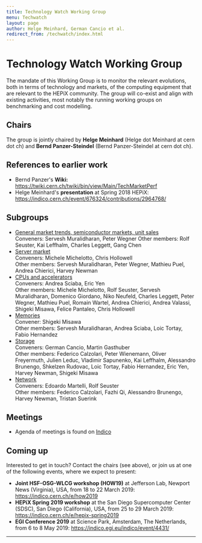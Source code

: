 ```yaml
---
title: Technology Watch Working Group
menu: Techwatch
layout: page
author: Helge Meinhard, German Cancio et al.
redirect_from: /techwatch/index.html
---
```


# Technology Watch Working Group

The mandate of this Working Group is to monitor the relevant
evolutions, both in terms of technology and markets, of the computing
equipment that are relevant to the HEPiX community. The group will co-exist and align with existing
activities, most notably the running working groups on benchmarking
and cost modelling.

## Chairs

The group is jointly chaired by **Helge Meinhard** (Helge dot Meinhard at cern dot ch) and **Bernd Panzer-Steindel** (Bernd Panzer-Steindel at cern dot ch).

## References to earlier work
  * Bernd Panzer's **Wiki:** https://twiki.cern.ch/twiki/bin/view/Main/TechMarketPerf
  * Helge Meinhard's **presentation** at Spring 2018 HEPiX: https://indico.cern.ch/event/676324/contributions/2964768/


## Subgroups

  * [General market trends, semiconductor markets, unit sales](/techwatch/market.html)  
    Conveners: Servesh Muralidharan, Peter Wegner
    Other members: Rolf Seuster, Kai Leffhalm, Charles Leggett, Gang Chen
  * [Server market](/techwatch/servers.html)  
    Conveners: Michele Michelotto, Chris Hollowell  
    Other members: Servesh Muralidharan, Peter Wegner, Mathieu Puel, Andrea Chierici, Harvey Newman
  * [CPUs and accelerators](/techwatch/cpus.html)  
    Conveners: Andrea Sciaba, Eric Yen  
    Other members: Michele Michelotto, Rolf Seuster, Servesh Muralidharan, Domenico Giordano, Niko Neufeld, Charles Leggett, Peter Wegner, Mathieu Puel, Romain Wartel, Andrea Chierici, Andrea Valassi, Shigeki Misawa, Felice Pantaleo, Chris Hollowell
  * [Memories](/techwatch/memories.html)  
    Convener: Shigeki Misawa  
    Other members: Servesh Muralidharan, Andrea Sciaba, Loic Tortay, Fabio Hernandez
  * [Storage](/techwatch/storage.html)  
    Conveners: German Cancio, Martin Gasthuber  
    Other members: Federico Calzolari, Peter Wienemann, Oliver Freyermuth, Julien Leduc, Vladimir Sapunenko, Kai Leffhalm, Alessandro Brunengo, Shkelzen Rudovac, Loic Tortay, Fabio Hernandez, Eric Yen, Harvey Newman, Shigeki Misawa
  * [Network](/techwatch/network.html)  
    Conveners: Edoardo Martelli, Rolf Seuster  
    Other members: Federico Calzolari, Fazhi Qi, Alessandro Brunengo, Harvey Newman, Tristan Suerink

## Meetings

  * Agenda of meetings is found on [Indico](https://indico.cern.ch/category/10621/)

## Coming up

Interested to get in touch? Contact the chairs (see above), or join us at one of the following events, where we expect to present:

  * **Joint HSF-OSG-WLCG workshop (HOW19)** at Jefferson Lab, Newport News (Virginia), USA, from 18 to 22 March 2019: https://indico.cern.ch/e/how2019
  * **HEPiX Spring 2019 workshop** at the San Diego Supercomputer Center (SDSC), San Diego (California), USA, from 25 to 29 March 2019: https://indico.cern.ch/e/hepix-spring2019
  * **EGI Conference 2019** at Science Park, Amsterdam, The Netherlands, from 6 to 8 May 2019: https://indico.egi.eu/indico/event/4431/

----
